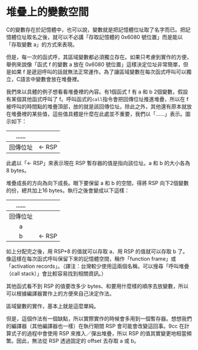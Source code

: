 # 堆疊上的變數空間

C的變數存在於記憶體中，也可以說，變數就是把記憶體位址取了名字而已。把記憶體位址取名之後，就可以不必講「存取記憶體的 0x6080 號位置」而是能以「存取變數 a」的方式來表現。

但是，每一次的函式呼，其區域變數都必須獨立存在。如果只考慮到實作的方便，舉例來說像「函式 f 的變數 a 放在 0x6080 號位置」這樣決定位址非常簡單，但是如果 f 是遞迴呼叫的話就無法正常運作。為了讓區域變數在每次函式呼叫可以獨立，C語言中變數會放在堆疊裡。

我們來以具體的例子想看看堆疊裡的內容。有1個函式 f 有 a 和 b 2個變數，假設有某個其他函式呼叫了 f。呼叫函式的`call`指令會把回傳位址推進堆疊，所以在 f 被呼叫的時間點的堆疊頂部，放的就是該回傳位址。除此之外，其他還有原本就放在堆疊裡的某些值，這些值具體是什麼在此處並不重要，我們以「......」表示。圖示如下：

| ...... |  |
| :---: | :--- |
| 回傳位址 | ← RSP |

此處以「← RSP」來表示現在 RSP 暫存器的值是指向該位址。a 和 b 的大小各為8 bytes。

堆疊成長的方向為向下成長。眼下要保留 a 和 b 的空間，得將 RSP 向下2個變數的份，總共加上16 bytes。執行之後會變成以下這樣：

| ...... |  |
| :---: | :--- |
| 回傳位址 |  |
| a |  |
| b | ← RSP |

如上分配完之後，用 RSP+8 的值就可以存取 a、用 RSP 的值就可以存取 b 了。像這樣在每次函式呼叫保留下來的記憶體空間，稱作「function frame」或「activation records」。（譯注：台灣較少使用這兩個名稱，可以搜尋「呼叫堆疊（call stack）」會比較容易找到相關資訊。）

其他函式看不到 RSP 的值要改多少 bytes、和要用什麼樣的順序去放變數，所以可以根據編譯器實作上的方便來自己決定作法。

區域變數的實作，基本上就是這麼單純。

但是，這個作法有一個缺點，所以實際實作的時候會多用到一個暫存器。想想我們的編譯器（其他編譯器也一樣）在執行期間 RSP 會可能會改變這回事。9cc 在計算式子的過程中會使用 RSP 來推入／彈出堆疊，所以 RSP 的值其實變更地相當頻繁。因此，無法從 RSP 透過固定的 offset 去存取 a 或 b。


